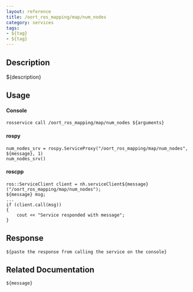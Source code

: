 ```yaml
---
layout: reference
title: /oort_ros_mapping/map/num_nodes
category: services
tags: 
- ${tag} 
- ${tag}
---
```


## Description
${description}

## Usage
#### Console
```
rosservice call /oort_ros_mapping/map/num_nodes ${arguments}
```

#### rospy
```
num_nodes_srv = rospy.ServiceProxy("/oort_ros_mapping/map/num_nodes", ${message}, 1)
num_nodes_srv()
```

#### roscpp
```
ros::ServiceClient client = nh.serviceClient${message}("/oort_ros_mapping/map/num_nodes");
${message} msg;
...
if (client.call(msg))
{
    cout << "Service responded with message";
}
```

## Response
```
${paste the response from calling the service on the console}
```

## Related Documentation
``${message}``  